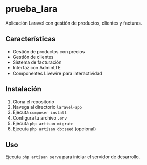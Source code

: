 # prueba_lara

Aplicación Laravel con gestión de productos, clientes y facturas.

## Características

- Gestión de productos con precios
- Gestión de clientes
- Sistema de facturación
- Interfaz con AdminLTE
- Componentes Livewire para interactividad

## Instalación

1. Clona el repositorio
2. Navega al directorio `laravel-app`
3. Ejecuta `composer install`
4. Configura tu archivo `.env`
5. Ejecuta `php artisan migrate`
6. Ejecuta `php artisan db:seed` (opcional)

## Uso

Ejecuta `php artisan serve` para iniciar el servidor de desarrollo.